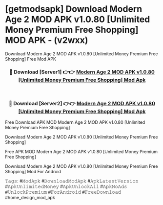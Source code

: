 # [getmodsapk] Download Modern Age 2 MOD APK v1.0.80 [Unlimited Money Premium Free Shopping] MOD APK - (v2wxx)
Download Modern Age 2 MOD APK v1.0.80 [Unlimited Money Premium Free Shopping] Free Mod APK

<div align="center">
<h3>🔴 Download [Server1] 👉👉 <a href="https://apk-comot.site?title=Modern_Age_2_MOD_APK_v1.0.80_[Unlimited_Money_Premium_Free_Shopping]">Modern Age 2 MOD APK v1.0.80 [Unlimited Money Premium Free Shopping] Mod Apk</a></h3><br>

<h3>🔴 Download [Server2] 👉👉 <a href="https://apk-comot.site?title=Modern_Age_2_MOD_APK_v1.0.80_[Unlimited_Money_Premium_Free_Shopping]">Modern Age 2 MOD APK v1.0.80 [Unlimited Money Premium Free Shopping] Mod Apk</a></h3>
</div>


Free Download APK MOD Modern Age 2 MOD APK v1.0.80 [Unlimited Money Premium Free Shopping]

Download Modern Age 2 MOD APK v1.0.80 [Unlimited Money Premium Free Shopping] 

Free APK MOD Modern Age 2 MOD APK v1.0.80 [Unlimited Money Premium Free Shopping] 

Download Modern Age 2 MOD APK v1.0.80 [Unlimited Money Premium Free Shopping] Mod For Android

𝚃𝚊𝚐𝚜: #𝙼𝚘𝚍𝙰𝚙𝚔 #𝙳𝚘𝚠𝚗𝚕𝚘𝚊𝚍𝙼𝚘𝚍𝙰𝚙𝚔 #𝙰𝚙𝚔𝙻𝚊𝚝𝚎𝚜𝚝𝚅𝚎𝚛𝚜𝚒𝚘𝚗 #𝙰𝚙𝚔𝚄𝚗𝚕𝚒𝚖𝚒𝚝𝚎𝚍𝙼𝚘𝚗𝚎𝚢 #𝙰𝚙𝚔𝚄𝚗𝚕𝚘𝚌𝚔𝙰𝚕𝚕 #𝙰𝚙𝚔𝙽𝚘𝙰𝚍𝚜 #𝚄𝚗𝚕𝚘𝚌𝚔𝙿𝚛𝚎𝚖𝚒𝚞𝚖 #𝙵𝚘𝚛𝙰𝚗𝚍𝚛𝚘𝚒𝚍 #𝙵𝚛𝚎𝚎𝙳𝚘𝚠𝚗𝚕𝚘𝚊𝚍 #home_design_mod_apk
